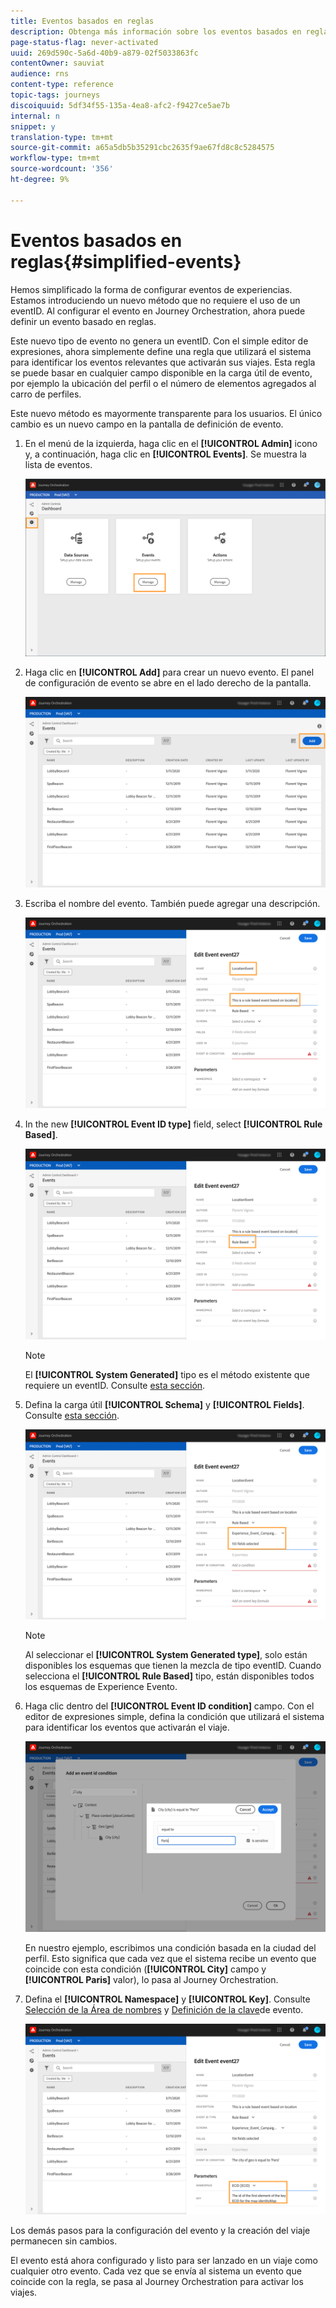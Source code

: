 ```yaml
---
title: Eventos basados en reglas
description: Obtenga más información sobre los eventos basados en reglas.
page-status-flag: never-activated
uuid: 269d590c-5a6d-40b9-a879-02f5033863fc
contentOwner: sauviat
audience: rns
content-type: reference
topic-tags: journeys
discoiquuid: 5df34f55-135a-4ea8-afc2-f9427ce5ae7b
internal: n
snippet: y
translation-type: tm+mt
source-git-commit: a65a5db5b35291cbc2635f9ae67fd8c8c5284575
workflow-type: tm+mt
source-wordcount: '356'
ht-degree: 9%

---
```



# Eventos basados en reglas{#simplified-events}

Hemos simplificado la forma de configurar eventos de experiencias. Estamos introduciendo un nuevo método que no requiere el uso de un eventID. Al configurar el evento en Journey Orchestration, ahora puede definir un evento basado en reglas.

Este nuevo tipo de evento no genera un eventID. Con el simple editor de expresiones, ahora simplemente define una regla que utilizará el sistema para identificar los eventos relevantes que activarán sus viajes. Esta regla se puede basar en cualquier campo disponible en la carga útil de evento, por ejemplo la ubicación del perfil o el número de elementos agregados al carro de perfiles.

Este nuevo método es mayormente transparente para los usuarios. El único cambio es un nuevo campo en la pantalla de definición de evento.

1. En el menú de la izquierda, haga clic en el **[!UICONTROL Admin]** icono y, a continuación, haga clic en **[!UICONTROL Events]**. Se muestra la lista de eventos.

   ![](../assets/alpha-event1.png)

1. Haga clic en **[!UICONTROL Add]** para crear un nuevo evento. El panel de configuración de evento se abre en el lado derecho de la pantalla.

   ![](../assets/alpha-event2.png)

1. Escriba el nombre del evento. También puede agregar una descripción.

   ![](../assets/alpha-event3.png)

1. In the new **[!UICONTROL Event ID type]** field, select **[!UICONTROL Rule Based]**.

   ![](../assets/alpha-event4.png)

   >[!NOTE]
   >
   >El **[!UICONTROL System Generated]** tipo es el método existente que requiere un eventID. Consulte [esta sección](../event/about-events.md).

1. Defina la carga útil **[!UICONTROL Schema]** y **[!UICONTROL Fields]**. Consulte [esta sección](../event/defining-the-payload-fields.md).

   ![](../assets/alpha-event5.png)

   >[!NOTE]
   >
   >Al seleccionar el **[!UICONTROL System Generated type]**, solo están disponibles los esquemas que tienen la mezcla de tipo eventID. Cuando selecciona el **[!UICONTROL Rule Based]** tipo, están disponibles todos los esquemas de Experience Evento.

1. Haga clic dentro del **[!UICONTROL Event ID condition]** campo. Con el editor de expresiones simple, defina la condición que utilizará el sistema para identificar los eventos que activarán el viaje.

   ![](../assets/alpha-event6.png)

   En nuestro ejemplo, escribimos una condición basada en la ciudad del perfil. Esto significa que cada vez que el sistema recibe un evento que coincide con esta condición (**[!UICONTROL City]** campo y **[!UICONTROL Paris]** valor), lo pasa al Journey Orchestration.

1. Defina el **[!UICONTROL Namespace]** y **[!UICONTROL Key]**. Consulte [Selección de la Área de nombres](../event/selecting-the-namespace.md) y [Definición de la clave](../event/defining-the-event-key.md)de evento.

   ![](../assets/alpha-event7.png)

Los demás pasos para la configuración del evento y la creación del viaje permanecen sin cambios.

El evento está ahora configurado y listo para ser lanzado en un viaje como cualquier otro evento. Cada vez que se envía al sistema un evento que coincide con la regla, se pasa al Journey Orchestration para activar los viajes.

